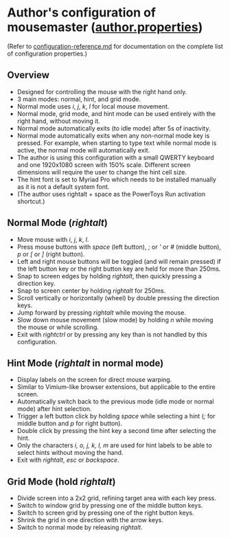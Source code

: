 # Author's configuration of mousemaster ([author.properties](author.properties))

(Refer to [configuration-reference.md](configuration-reference.md) for documentation on the complete list of configuration properties.)

## Overview

- Designed for controlling the mouse with the right hand only.
- 3 main modes: normal, hint, and grid mode.
- Normal mode uses _i_, _j_, _k_, _l_ for local mouse movement.
- Normal mode, grid mode, and hint mode can be used entirely with the right hand, without moving it.
- Normal mode automatically exits (to idle mode) after 5s of inactivity.
- Normal mode automatically exits when any non-normal mode key is pressed. For example,
  when starting to type text while normal mode is active, the normal mode will automatically exit.
- The author is using this configuration with a small QWERTY keyboard and one 1920x1080 screen with 150% scale. 
Different screen dimensions will require the user to change the hint cell size.
- The hint font is set to Myriad Pro which needs to be installed manually as it is not a default system font.
- (The author uses rightalt + space as the PowerToys Run activation shortcut.)

## Normal Mode (_rightalt_)

- Move mouse with _i_, _j_, _k_, _l_.
- Press mouse buttons with _space_ (left button), _;_ or _\'_ or _#_ (middle button), _p_ or _\[_ or _\]_ (right
  button).
- Left and right mouse buttons will be toggled (and will remain pressed) if the left button key 
  or the right button key are held for more than 250ms. 
- Snap to screen edges by holding _rightalt_, then quickly pressing a direction key.
- Snap to screen center by holding _rightalt_ for 250ms.
- Scroll vertically or horizontally (wheel) by double pressing the direction keys.
- Jump forward by pressing _rightalt_ while moving the mouse.
- Slow down mouse movement (slow mode) by holding _n_ while moving the mouse or while scrolling.
- Exit with _rightctrl_ or by pressing any key than is not handled by this configuration.

## Hint Mode (_rightalt_ in normal mode)

- Display labels on the screen for direct mouse warping.
- Similar to Vimium-like browser extensions, but applicable to the entire screen.
- Automatically switch back to the previous mode (idle mode or normal mode) after hint selection.
- Trigger a left button click by holding _space_ while selecting a hint (_;_ for middle button and _p_ for right button).
- Double click by pressing the hint key a second time after selecting the hint.
- Only the characters _i, o, j, k, l, m_ are used for hint labels to be able to select hints without moving the hand.
- Exit with _rightalt_, _esc_ or _backspace_.

## Grid Mode (hold _rightalt_)

- Divide screen into a 2x2 grid, refining target area with each key press.
- Switch to window grid by pressing one of the middle button keys.
- Switch to screen grid by pressing one of the right button keys.
- Shrink the grid in one direction with the arrow keys.
- Switch to normal mode by releasing _rightalt_.
